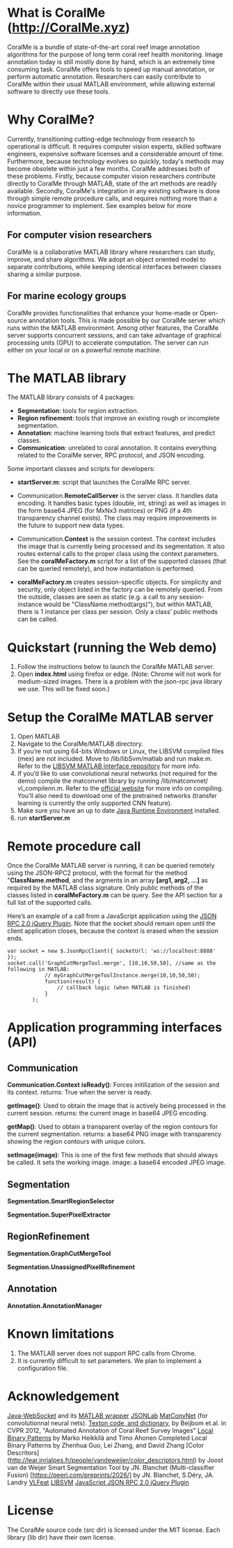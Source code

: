 # What is CoralMe (http://CoralMe.xyz)
CoralMe is a bundle of state-of-the-art coral reef image annotation algorithms for the purpose of long term coral reef health monitoring. Image annotation today is still mostly done by hand, which is an extremely time consuming task. CoralMe offers tools to speed up manual annotation, or perform automatic annotation. Researchers can easily contribute to CoralMe within their usual MATLAB environment, while allowing external software to directly use these tools.

# Why CoralMe?
Currently, transitioning cutting-edge technology from research to operational is difficult. It requires computer vision experts, skilled software engineers, expensive software licenses and a considerable amount of time. Furthermore, because technology evolves so quickly, today's methods may become obsolete within just a few months. CoralMe addresses both of these problems. Firstly, because computer vision researchers contribute directly to CoralMe through MATLAB, state of the art methods are readily available. Secondly, CoralMe's integration in any existing software is done through simple remote procedure calls, and requires nothing more than a novice programmer to implement. See examples below for more information.

## For computer vision researchers
CoralMe is a collaborative MATLAB library where researchers can study, improve, and share algorithms. We adopt an object oriented model to separate contributions, while keeping identical interfaces between classes sharing a similar purpose.

## For marine ecology groups
CoralMe provides functionalities that enhance your home-made or Open-source annotation tools. This is made possible by our CoralMe server which runs within the MATLAB environment. Among other features, the CoralMe server supports concurrent sessions, and can take advantage of graphical processing units (GPU) to accelerate computation. The server can run either on your local or on a powerful remote machine.

# The MATLAB library
The MATLAB library consists of 4 packages:
- **Segmentation**: tools for region extraction.
- **Region refinement**: tools that improve an existing rough or incomplete segmentation.
- **Annotation**: machine learning tools that extract features, and predict classes.
- **Communication**: unrelated to coral annotation. It contains everything related to the CoralMe server, RPC protocol, and JSON encoding.


Some important classes and scripts for developers:
- **startServer.m**: script that launches the CoralMe RPC server.
- Communication.**RemoteCallServer** is the server class. It handles data encoding. It handles basic types (double, int, string) as well as images in the form base64 JPEG (for MxNx3 matrices) or PNG (if a 4th transparency channel exists). The class may require improvements in the future to support new data types.

- Communication.**Context** is the session context. The context includes the image that is currently being processed and its segmentation. It also routes external calls to the proper class using the context parameters. See the **coralMeFactory.m** script for a list of the supported classes (that can be queried remotely), and how instantiation is performed.
- **coralMeFactory.m** creates session-specific objects. For simplicity and security, only object listed in the factory can be remotely queried. From the outside, classes are seen as static (e.g. a call to any session-instance would be "ClassName.method(args)"), but within MATLAB, there is 1 instance per class per session. Only a class’ public methods can be called.

# Quickstart (running the Web demo)
1. Follow the instructions below to launch the CoralMe MATLAB server.
2. Open **index.html** using firefox or edge. (Note: Chrome will not work for medium-sized images. There is a problem with the json-rpc java library we use. This will be fixed soon.)

# Setup the CoralMe MATLAB server
1. Open MATLAB
2. Navigate to the CoralMe/MATLAB directory.
3. If you’re not using 64-bits Windows or Linux, the LIBSVM compiled files (mex) are not included. Move to /lib/libSvm/matlab and run make.m. Refer to the [LIBSVM MATLAB interface repository]( https://github.com/cjlin1/libsvm/tree/master/matlab) for more info.
4. If you’d like to use convolutional neural networks (not required for the demo) compile the matconvnet library by running /lib/matconvnet/ vl_compilenn.m. Refer to the [official website]( http://www.vlfeat.org/matconvnet/install/#compiling) for more info on compiling. You’ll also need to download one of the pretrained networks (transfer learning is currently the only supported CNN feature).
5. Make sure you have an up to date [Java Runtime Environment]( http://www.oracle.com/technetwork/java/javase/downloads/jre8-downloads-2133155.html) installed.
6. run **startServer.m**

# Remote procedure call
Once the CoralMe MATLAB server is running, it can be queried remotely using the JSON-RPC2 protocol, with the format for the method "**ClassName.method**, and the argments in an array  **[arg1, arg2, ...]** as required by the MATLAB class signature. Only public methods of the classes listed in **coralMeFactory.m** can be query. See the API section for a full list of the supported calls.

Here’s an example of a call from a JavaScript application using the [JSON RPC 2.0 jQuery Plugin](https://github.com/datagraph/jquery-jsonrpc). Note that the socket should remain open until the client application closes, because the context is erased when the session ends.
```
var socket = new $.JsonRpcClient({ socketUrl: 'ws://localhost:8888' });
socket.call('GraphCutMergeTool.merge', [10,10,50,50], //same as the following in MATLAB:
			// myGraphCutMergeToolInstance.merge(10,10,50,50);
			function(result) {
				// callback logic (when MATLAB is finished)
			}
		);
```

# Application programming interfaces (API)

## Communication
**Communication.Context**
**isReady()**: Forces initilization of the session and its context.
	returns: True when the server is ready.

**getImage()**: Used to obtain the image that is actively being processed in the current session.
	returns: the current image in base64 JPEG encoding.

**getMap()**: Used to obtain a transparent overlay of the region contours for the current segmentation.
	returns: a base64 PNG image with transparency showing the region contours with unique colors.

**setImage(image)**: This is one of the first few methods that should always be called. It sets the working image.
	image: a base64 encoded JPEG image.
	
## Segmentation
**Segmentation.SmartRegionSelector**
	
**Segmentation.SuperPixelExtractor**

## RegionRefinement
**Segmentation.GraphCutMergeTool**
	
**Segmentation.UnassignedPixelRefinement**
	
## Annotation
**Annotation.AnnotationManager**


# Known limitations
1. The MATLAB server does not support RPC calls from Chrome.
2. It is currently difficult to set parameters. We plan to implement a configuration file.

# Acknowledgement

[Java-WebSocket](https://github.com/TooTallNate/Java-WebSocket) and its [MATLAB wrapper](https://github.com/jebej/MatlabWebSocket)
[JSONLab](https://github.com/fangq/jsonlab)
[MatConvNet](http://www.vlfeat.org/matconvnet/) (for convolutionnal neural nets).
[Texton code, and dictionary](http://vision.ucsd.edu/content/moorea-labeled-corals), by Beijbom et.al. in CVPR 2012, "Automated Annotation of Coral Reef Survey Images"
[Local Binary Patterns](http://www.cse.oulu.fi/CMV/Downloads/LBPMatlab) by Marko Heikkilä and Timo Ahonen
Completed Local Binary Patterns by Zhenhua Guo, Lei Zhang, and David Zhang
[Color Descritors] (http://lear.inrialpes.fr/people/vandeweijer/color_descriptors.html) by Joost van de Weijer
Smart Segmentation Tool by JN. Blanchet
(Multi-classifier Fusion) [https://peerj.com/preprints/2026/] by JN. Blanchet, S.Déry, JA. Landry
[VLFeat](http://www.vlfeat.org/)
[LIBSVM](https://www.csie.ntu.edu.tw/~cjlin/libsvm/)
[JavaScript JSON RPC 2.0 jQuery Plugin](https://github.com/datagraph/jquery-jsonrpc)


# License
The CoralMe source code (src dir) is licensed under the MIT license. Each library (lib dir) have their own license.